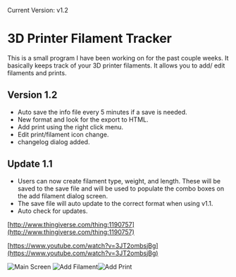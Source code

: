 Current Version: v1.2

# 3D Printer Filament Tracker

This is a small program I have been working on for the past couple weeks. It basically keeps track of your 3D printer filaments. It allows you to add/ edit filaments and prints.

## Version 1.2
* Auto save the info file every 5 minutes if a save is needed.
* New format and look for the export to HTML.
* Add print using the right click menu.
* Edit print/filament icon change.
* changelog dialog added.

## Update 1.1
* Users can now create filament type, weight, and length. These will be saved to the save file and will be used to populate the combo boxes on the add filament dialog screen.
* The save file will auto update to the correct format when using v1.1.
* Auto check for updates.

[http://www.thingiverse.com/thing:1190757](http://www.thingiverse.com/thing:1190757)

[https://www.youtube.com/watch?v=3JT2ombsjBg](https://www.youtube.com/watch?v=3JT2ombsjBg)

![Main Screen](http://i.imgur.com/bU9H0he.png)
![Add Filament](http://i.imgur.com/nU90xzq.png)![Add Print](http://i.imgur.com/zRKCyuX.png)

